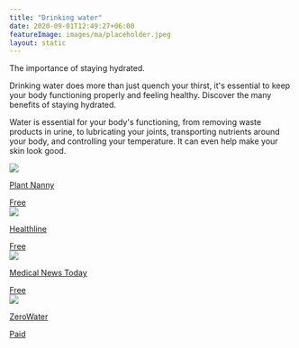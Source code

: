 ```yaml
---
title: "Drinking water"
date: 2020-09-01T12:49:27+06:00
featureImage: images/ma/placeholder.jpeg
layout: static
---
```


The importance of staying hydrated.

Drinking water does more than just quench your thirst, it's essential to keep your body functioning properly and feeling healthy. Discover the many benefits of staying hydrated.

Water is essential for your body's functioning, from removing waste products in urine, to lubricating your joints, transporting nutrients around your body, and controlling your temperature.  It can even help make your skin look good.

<a class="ma-link" href="https://plantnanny.app/"><div class="ma-card ma-card-Health"><div class="ma-icon"><img src ="/images/Icon-check - health - opacity.svg"/></div><div class="ma-name"><p>Plant Nanny</p></div><div class="ma-paid-text"><span>Free</span></div></div></a><a class="ma-link" href="https://www.healthline.com/health/food-nutrition/why-is-water-important"><div class="ma-card ma-card-Health"><div class="ma-icon"><img src ="/images/Icon-check - health - opacity.svg"/></div><div class="ma-name"><p>Healthline</p></div><div class="ma-paid-text"><span>Free</span></div></div></a><a class="ma-link" href="https://www.medicalnewstoday.com/articles/290814"><div class="ma-card ma-card-Health"><div class="ma-icon"><img src ="/images/Icon-check - health - opacity.svg"/></div><div class="ma-name"><p>Medical News Today</p></div><div class="ma-paid-text"><span>Free</span></div></div></a><a class="ma-link" href="https://www.awin1.com/cread.php?awinmid=30649&awinaffid=1198638&ued=https%3A%2F%2Fzerowater.co.uk%2F"><div class="ma-card ma-card-Health"><div class="ma-icon"><img src ="/images/Icon-pound - health - opacity.svg"/></div><div class="ma-name"><p>ZeroWater</p></div><div class="ma-paid-text"><span>Paid</span></div></div></a>  

<br/><br/>






